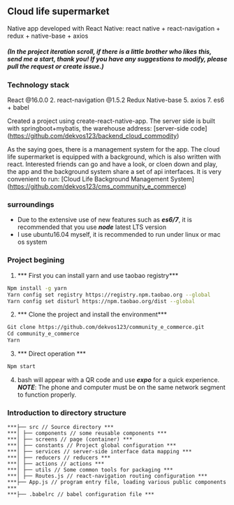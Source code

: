## Cloud life supermarket
Native app developed with React Native: react native + react-navigation + redux + native-base + axios
##### (In the project iteration scroll, if there is a little brother who likes this, send me a start, thank you! If you have any suggestions to modify, please pull the request or create issue.)

### Technology stack
React @16.0.0
2. react-navigation @1.5.2
Redux
Native-base
5. axios
7. es6 + babel

Created a project using create-react-native-app. The server side is built with springboot+mybatis, the warehouse address: [server-side code] (https://github.com/dekvos123/backend_cloud_commodity)

As the saying goes, there is a management system for the app. The cloud life supermarket is equipped with a background, which is also written with react. Interested friends can go and have a look, or cloen down and play, the app and the background system share a set of api interfaces. It is very convenient to run: [Cloud Life Background Management System] (https://github.com/dekvos123/cms_community_e_commerce)

### surroundings
* Due to the extensive use of new features such as ***es6/7***, it is recommended that you use ***node*** latest LTS version
* I use ubuntu16.04 myself, it is recommended to run under linux or mac os system

### Project begining
1. *** First you can install yarn and use taobao registry***
```bash
Npm install -g yarn
Yarn config set registry https://registry.npm.taobao.org --global
Yarn config set disturl https://npm.taobao.org/dist --global
```
2. *** Clone the project and install the environment***
```bash
Git clone https://github.com/dekvos123/community_e_commerce.git
Cd community_e_commerce
Yarn
```
3. *** Direct operation ***
```bash
Npm start
```
4. bash will appear with a QR code and use ***expo*** for a quick experience. ***NOTE***: The phone and computer must be on the same network segment to function properly.

### Introduction to directory structure
```
***├── src // Source directory ***
***│ ├── components // some reusable components ***
***│ ├── screens // page (container) ***
***│ ├── constants // Project global configuration ***
***│ ├── services // server-side interface data mapping ***
***│ ├── reducers // reducers ***
***│ ├── actions // actions ***
***│ ├── utils // Some common tools for packaging ***
***│ ├── Routes.js // react-navigation routing configuration ***
***├── App.js // program entry file, loading various public components ***
***├── .babelrc // babel configuration file ***
```
